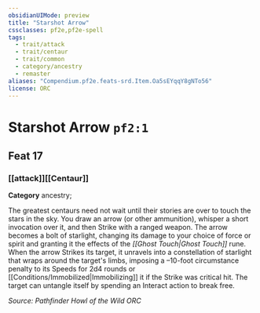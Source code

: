 ```yaml
---
obsidianUIMode: preview
title: "Starshot Arrow"
cssclasses: pf2e,pf2e-spell
tags:
  - trait/attack
  - trait/centaur
  - trait/common
  - category/ancestry
  - remaster
aliases: "Compendium.pf2e.feats-srd.Item.Oa5sEYqqY8gNTo56"
license: ORC
---
```

# Starshot Arrow `pf2:1`
## Feat 17
### [[attack]][[Centaur]]

**Category** ancestry; 




The greatest centaurs need not wait until their stories are over to touch the stars in the sky. You draw an arrow (or other ammunition), whisper a short invocation over it, and then Strike with a ranged weapon. The arrow becomes a bolt of starlight, changing its damage to your choice of force or spirit and granting it the effects of the _[[Ghost Touch|Ghost Touch]]_ rune. When the arrow Strikes its target, it unravels into a constellation of starlight that wraps around the target's limbs, imposing a –10-foot circumstance penalty to its Speeds for 2d4 rounds or [[Conditions/Immobilized|Immobilizing]] it if the Strike was critical hit. The target can untangle itself by spending an Interact action to break free.

*Source: Pathfinder Howl of the Wild*
*ORC*